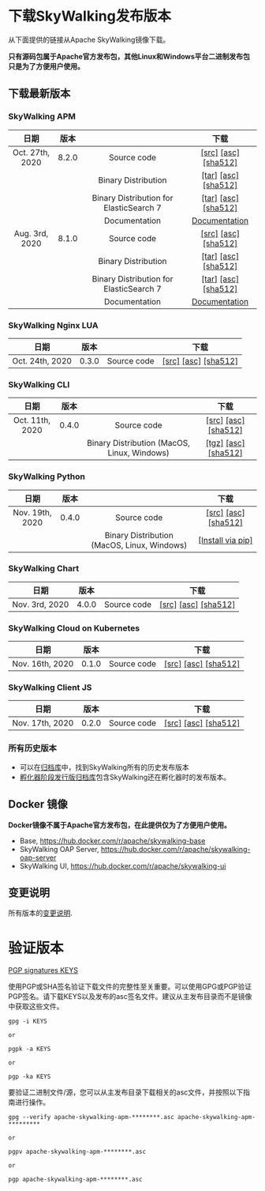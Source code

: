 # 下载SkyWalking发布版本
从下面提供的链接从Apache SkyWalking镜像下载。

**只有源码包属于Apache官方发布包，其他Linux和Windows平台二进制发布包只是为了方便用户使用。**

## 下载最新版本

### SkyWalking APM
| 日期 | 版本| | 下载 |
|:---:|:--:|:--:|:--:|
| Oct. 27th, 2020 | 8.2.0 | Source code| [[src]](https://www.apache.org/dyn/closer.cgi/skywalking/8.2.0/apache-skywalking-apm-8.2.0-src.tgz) [[asc]](https://downloads.apache.org/skywalking/8.2.0/apache-skywalking-apm-8.2.0-src.tgz.asc) [[sha512]](https://downloads.apache.org/skywalking/8.2.0/apache-skywalking-apm-8.2.0-src.tgz.sha512)|
| | | Binary Distribution | [[tar]](https://www.apache.org/dyn/closer.cgi/skywalking/8.2.0/apache-skywalking-apm-8.2.0.tar.gz) [[asc]](https://downloads.apache.org/skywalking/8.2.0/apache-skywalking-apm-8.2.0.tar.gz.asc) [[sha512]](https://downloads.apache.org/skywalking/8.2.0/apache-skywalking-apm-8.2.0.tar.gz.sha512)|
| | | Binary Distribution for ElasticSearch 7 | [[tar]](https://www.apache.org/dyn/closer.cgi/skywalking/8.2.0/apache-skywalking-apm-es7-8.2.0.tar.gz) [[asc]](https://downloads.apache.org/skywalking/8.2.0/apache-skywalking-apm-es7-8.2.0.tar.gz.asc) [[sha512]](https://downloads.apache.org/skywalking/8.2.0/apache-skywalking-apm-es7-8.2.0.tar.gz.sha512)|
| | | Documentation| [Documentation](https://github.com/apache/skywalking/blob/v8.2.0/docs/README.md) |
| Aug. 3rd, 2020 | 8.1.0 | Source code| [[src]](https://www.apache.org/dyn/closer.cgi/skywalking/8.1.0/apache-skywalking-apm-8.1.0-src.tgz) [[asc]](https://downloads.apache.org/skywalking/8.1.0/apache-skywalking-apm-8.1.0-src.tgz.asc) [[sha512]](https://downloads.apache.org/skywalking/8.1.0/apache-skywalking-apm-8.1.0-src.tgz.sha512)|
| | | Binary Distribution | [[tar]](https://www.apache.org/dyn/closer.cgi/skywalking/8.1.0/apache-skywalking-apm-8.1.0.tar.gz) [[asc]](https://downloads.apache.org/skywalking/8.1.0/apache-skywalking-apm-8.1.0.tar.gz.asc) [[sha512]](https://downloads.apache.org/skywalking/8.1.0/apache-skywalking-apm-8.1.0.tar.gz.sha512)|
| | | Binary Distribution for ElasticSearch 7 | [[tar]](https://www.apache.org/dyn/closer.cgi/skywalking/8.1.0/apache-skywalking-apm-es7-8.1.0.tar.gz) [[asc]](https://downloads.apache.org/skywalking/8.1.0/apache-skywalking-apm-es7-8.1.0.tar.gz.asc) [[sha512]](https://downloads.apache.org/skywalking/8.1.0/apache-skywalking-apm-es7-8.1.0.tar.gz.sha512)|
| | | Documentation| [Documentation](https://github.com/apache/skywalking/blob/v8.1.0/docs/README.md) |

### SkyWalking Nginx LUA
| 日期 | 版本| | 下载 |
|:---:|:--:|:--:|:--:|
| Oct. 24th, 2020 | 0.3.0 | Source code| [[src]](https://www.apache.org/dyn/closer.cgi/skywalking/nginx-lua/0.3.0/skywalking-nginx-lua-0.3.0-src.tgz) [[asc]](https://downloads.apache.org/skywalking/nginx-lua/0.3.0/skywalking-nginx-lua-0.3.0-src.tgz.asc) [[sha512]](https://downloads.apache.org/skywalking/nginx-lua/0.3.0/skywalking-nginx-lua-0.3.0-src.tgz.sha512)|

### SkyWalking CLI
| 日期 | 版本| | 下载 |
|:---:|:--:|:--:|:--:|
| Oct. 11th, 2020 | 0.4.0 | Source code| [[src]](https://www.apache.org/dyn/closer.cgi/skywalking/cli/0.4.0/skywalking-cli-0.4.0-src.tgz) [[asc]](https://downloads.apache.org/skywalking/cli/0.4.0/skywalking-cli-0.4.0-src.tgz.asc) [[sha512]](https://downloads.apache.org/skywalking/cli/0.4.0/skywalking-cli-0.4.0-src.tgz.sha512)|
| | | Binary Distribution (MacOS, Linux, Windows)| [[tgz]](https://www.apache.org/dyn/closer.cgi/skywalking/cli/0.4.0/skywalking-cli-0.4.0-bin.tgz) [[asc]](https://downloads.apache.org/skywalking/cli/0.4.0/skywalking-cli-0.4.0-bin.tgz.asc) [[sha512]](https://downloads.apache.org/skywalking/cli/0.4.0/skywalking-cli-0.4.0-bin.tgz.sha512)|

### SkyWalking Python
| 日期 | 版本 | | 下载 |
|:---:|:--:|:--:|:--:|
| Nov. 19th, 2020 | 0.4.0 | Source code| [[src]](https://www.apache.org/dyn/closer.cgi/skywalking/python/0.4.0/skywalking-python-src-v0.4.0.tgz) [[asc]](https://downloads.apache.org/skywalking/python/0.4.0/skywalking-python-src-v0.4.0.tgz.asc) [[sha512]](https://downloads.apache.org/skywalking/python/0.4.0/skywalking-python-src-v0.4.0.tgz.sha512)|
| | | Binary Distribution (MacOS, Linux, Windows)| [[Install via pip]](https://pypi.org/project/apache-skywalking/0.4.0/) |

### SkyWalking Chart
| 日期 | 版本| | 下载 |
|:---:|:--:|:--:|:--:|
| Nov. 3rd, 2020 | 4.0.0 | Source code| [[src]](https://www.apache.org/dyn/closer.cgi/skywalking/kubernetes/4.0.0/skywalking-kubernetes-4.0.0-src.tgz) [[asc]](https://downloads.apache.org/skywalking/kubernetes/4.0.0/skywalking-kubernetes-4.0.0-src.tgz.asc) [[sha512]](https://downloads.apache.org/skywalking/kubernetes/4.0.0/skywalking-kubernetes-4.0.0-src.tgz.sha512)|

### SkyWalking Cloud on Kubernetes
| 日期 | 版本| | 下载 |
|:---:|:--:|:--:|:--:|
| Nov. 16th, 2020 | 0.1.0 | Source code| [[src]](https://www.apache.org/dyn/closer.cgi/skywalking/swck/0.1.0/skywalking-swck-0.1.0-src.tgz) [[asc]](https://downloads.apache.org/skywalking/swck/0.1.0/skywalking-swck-0.1.0-src.tgz.asc) [[sha512]](https://downloads.apache.org/skywalking/swck/0.1.0/skywalking-swck-0.1.0-src.tgz.sha512)|

### SkyWalking Client JS
| 日期 | 版本| | 下载 |
|:---:|:--:|:--:|:--:|
| Nov. 17th, 2020 | 0.2.0 | Source code| [[src]](https://www.apache.org/dyn/closer.cgi/skywalking/client-js/0.2.0/skywalking-client-js-0.2.0-src.tgz) [[asc]](https://downloads.apache.org/skywalking/client-js/0.2.0/skywalking-client-js-0.2.0-src.tgz.asc) [[sha512]](https://downloads.apache.org/skywalking/client-js/0.2.0/skywalking-client-js-0.2.0-src.tgz.sha512)|

### 所有历史版本
* 可以在[归档库](https://archive.apache.org/dist/skywalking/)中，找到SkyWalking所有的历史发布版本
* [孵化器阶段发行版归档库](ttps://archive.apache.org/dist/incubator/skywalking/)包含SkyWalking还在孵化器时的发布版本。

## Docker 镜像
**Docker镜像不属于Apache官方发布包，在此提供仅为了方便用户使用。**

- Base, https://hub.docker.com/r/apache/skywalking-base
- SkyWalking OAP Server, https://hub.docker.com/r/apache/skywalking-oap-server
- SkyWalking UI, https://hub.docker.com/r/apache/skywalking-ui

## 变更说明
所有版本的[变更说明](https://github.com/apache/skywalking/blob/master/CHANGES.md).

# 验证版本
[PGP signatures KEYS](https://downloads.apache.org/skywalking/KEYS)

使用PGP或SHA签名验证下载文件的完整性至关重要。可以使用GPG或PGP验证PGP签名。请下载KEYS以及发布的asc签名文件。建议从主发布目录而不是镜像中获取这些文件。

```
gpg -i KEYS

or

pgpk -a KEYS

or

pgp -ka KEYS
```

要验证二进制文件/源，您可以从主发布目录下载相关的asc文件，并按照以下指南进行操作。

```
gpg --verify apache-skywalking-apm-********.asc apache-skywalking-apm-*********

or

pgpv apache-skywalking-apm-********.asc

or

pgp apache-skywalking-apm-********.asc
```
